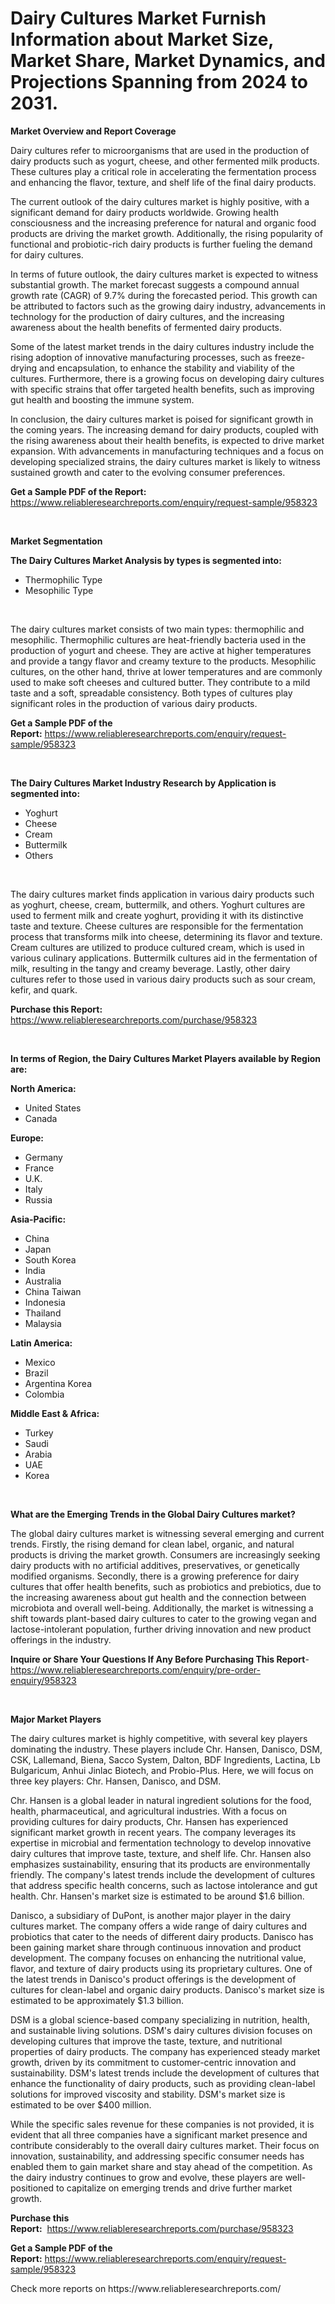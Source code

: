 <p><h1>Dairy Cultures Market Furnish Information about Market Size, Market Share, Market Dynamics, and Projections Spanning from 2024 to 2031.</h1></p><p><strong>Market Overview and Report Coverage</strong></p>
<p><p>Dairy cultures refer to microorganisms that are used in the production of dairy products such as yogurt, cheese, and other fermented milk products. These cultures play a critical role in accelerating the fermentation process and enhancing the flavor, texture, and shelf life of the final dairy products.</p><p>The current outlook of the dairy cultures market is highly positive, with a significant demand for dairy products worldwide. Growing health consciousness and the increasing preference for natural and organic food products are driving the market growth. Additionally, the rising popularity of functional and probiotic-rich dairy products is further fueling the demand for dairy cultures.</p><p>In terms of future outlook, the dairy cultures market is expected to witness substantial growth. The market forecast suggests a compound annual growth rate (CAGR) of 9.7% during the forecasted period. This growth can be attributed to factors such as the growing dairy industry, advancements in technology for the production of dairy cultures, and the increasing awareness about the health benefits of fermented dairy products.</p><p>Some of the latest market trends in the dairy cultures industry include the rising adoption of innovative manufacturing processes, such as freeze-drying and encapsulation, to enhance the stability and viability of the cultures. Furthermore, there is a growing focus on developing dairy cultures with specific strains that offer targeted health benefits, such as improving gut health and boosting the immune system.</p><p>In conclusion, the dairy cultures market is poised for significant growth in the coming years. The increasing demand for dairy products, coupled with the rising awareness about their health benefits, is expected to drive market expansion. With advancements in manufacturing techniques and a focus on developing specialized strains, the dairy cultures market is likely to witness sustained growth and cater to the evolving consumer preferences.</p></p>
<p><strong>Get a Sample PDF of the Report:</strong> <a href="https://www.reliableresearchreports.com/enquiry/request-sample/958323">https://www.reliableresearchreports.com/enquiry/request-sample/958323</a></p>
<p>&nbsp;</p>
<p><strong>Market Segmentation</strong></p>
<p><strong>The Dairy Cultures Market Analysis by types is segmented into:</strong></p>
<p><ul><li>Thermophilic Type</li><li>Mesophilic Type</li></ul></p>
<p>&nbsp;</p>
<p><p>The dairy cultures market consists of two main types: thermophilic and mesophilic. Thermophilic cultures are heat-friendly bacteria used in the production of yogurt and cheese. They are active at higher temperatures and provide a tangy flavor and creamy texture to the products. Mesophilic cultures, on the other hand, thrive at lower temperatures and are commonly used to make soft cheeses and cultured butter. They contribute to a mild taste and a soft, spreadable consistency. Both types of cultures play significant roles in the production of various dairy products.</p></p>
<p><strong>Get a Sample PDF of the Report:</strong>&nbsp;<a href="https://www.reliableresearchreports.com/enquiry/request-sample/958323">https://www.reliableresearchreports.com/enquiry/request-sample/958323</a></p>
<p>&nbsp;</p>
<p><strong>The Dairy Cultures Market Industry Research by Application is segmented into:</strong></p>
<p><ul><li>Yoghurt</li><li>Cheese</li><li>Cream</li><li>Buttermilk</li><li>Others</li></ul></p>
<p>&nbsp;</p>
<p><p>The dairy cultures market finds application in various dairy products such as yoghurt, cheese, cream, buttermilk, and others. Yoghurt cultures are used to ferment milk and create yoghurt, providing it with its distinctive taste and texture. Cheese cultures are responsible for the fermentation process that transforms milk into cheese, determining its flavor and texture. Cream cultures are utilized to produce cultured cream, which is used in various culinary applications. Buttermilk cultures aid in the fermentation of milk, resulting in the tangy and creamy beverage. Lastly, other dairy cultures refer to those used in various dairy products such as sour cream, kefir, and quark.</p></p>
<p><strong>Purchase this Report:</strong>&nbsp; <a href="https://www.reliableresearchreports.com/purchase/958323">https://www.reliableresearchreports.com/purchase/958323</a></p>
<p>&nbsp;</p>
<p><strong>In terms of Region, the Dairy Cultures Market Players available by Region are:</strong></p>
<p>
    <p> <strong> North America: </strong>
        <ul>
            <li>United States</li>
            <li>Canada</li>
        </ul>
        </p> 
    <p> <strong> Europe: </strong>
        <ul>
            <li>Germany</li>
            <li>France</li>
            <li>U.K.</li>
            <li>Italy</li>
            <li>Russia</li>
        </ul>
        </p> 
    <p> <strong> Asia-Pacific: </strong>
        <ul>
            <li>China</li>
            <li>Japan</li>
            <li>South Korea</li>
            <li>India</li>
            <li>Australia</li>
            <li>China Taiwan</li>
            <li>Indonesia</li>
            <li>Thailand</li>
            <li>Malaysia</li>
        </ul>
        </p> 
    <p> <strong> Latin America: </strong>
        <ul>
            <li>Mexico</li>
            <li>Brazil</li>
            <li>Argentina Korea</li>
            <li>Colombia</li>
        </ul>
        </p> 
    <p> <strong> Middle East & Africa: </strong>
        <ul>
            <li>Turkey</li>
            <li>Saudi</li>
            <li>Arabia</li>
            <li>UAE</li>
            <li>Korea</li>
        </ul>
    </p>
    </p>
<p>&nbsp;</p>
<p><strong>What are the Emerging Trends in the Global Dairy Cultures market?</strong></p>
<p><p>The global dairy cultures market is witnessing several emerging and current trends. Firstly, the rising demand for clean label, organic, and natural products is driving the market growth. Consumers are increasingly seeking dairy products with no artificial additives, preservatives, or genetically modified organisms. Secondly, there is a growing preference for dairy cultures that offer health benefits, such as probiotics and prebiotics, due to the increasing awareness about gut health and the connection between microbiota and overall well-being. Additionally, the market is witnessing a shift towards plant-based dairy cultures to cater to the growing vegan and lactose-intolerant population, further driving innovation and new product offerings in the industry.</p></p>
<p><strong>Inquire or Share Your Questions If Any Before Purchasing This Report</strong>- <a href="https://www.reliableresearchreports.com/enquiry/pre-order-enquiry/958323">https://www.reliableresearchreports.com/enquiry/pre-order-enquiry/958323</a></p>
<p>&nbsp;</p>
<p><strong>Major Market Players</strong></p>
<p><p>The dairy cultures market is highly competitive, with several key players dominating the industry. These players include Chr. Hansen, Danisco, DSM, CSK, Lallemand, Biena, Sacco System, Dalton, BDF Ingredients, Lactina, Lb Bulgaricum, Anhui Jinlac Biotech, and Probio-Plus. Here, we will focus on three key players: Chr. Hansen, Danisco, and DSM.</p><p>Chr. Hansen is a global leader in natural ingredient solutions for the food, health, pharmaceutical, and agricultural industries. With a focus on providing cultures for dairy products, Chr. Hansen has experienced significant market growth in recent years. The company leverages its expertise in microbial and fermentation technology to develop innovative dairy cultures that improve taste, texture, and shelf life. Chr. Hansen also emphasizes sustainability, ensuring that its products are environmentally friendly. The company's latest trends include the development of cultures that address specific health concerns, such as lactose intolerance and gut health. Chr. Hansen's market size is estimated to be around $1.6 billion.</p><p>Danisco, a subsidiary of DuPont, is another major player in the dairy cultures market. The company offers a wide range of dairy cultures and probiotics that cater to the needs of different dairy products. Danisco has been gaining market share through continuous innovation and product development. The company focuses on enhancing the nutritional value, flavor, and texture of dairy products using its proprietary cultures. One of the latest trends in Danisco's product offerings is the development of cultures for clean-label and organic dairy products. Danisco's market size is estimated to be approximately $1.3 billion.</p><p>DSM is a global science-based company specializing in nutrition, health, and sustainable living solutions. DSM's dairy cultures division focuses on developing cultures that improve the taste, texture, and nutritional properties of dairy products. The company has experienced steady market growth, driven by its commitment to customer-centric innovation and sustainability. DSM's latest trends include the development of cultures that enhance the functionality of dairy products, such as providing clean-label solutions for improved viscosity and stability. DSM's market size is estimated to be over $400 million.</p><p>While the specific sales revenue for these companies is not provided, it is evident that all three companies have a significant market presence and contribute considerably to the overall dairy cultures market. Their focus on innovation, sustainability, and addressing specific consumer needs has enabled them to gain market share and stay ahead of the competition. As the dairy industry continues to grow and evolve, these players are well-positioned to capitalize on emerging trends and drive further market growth.</p></p>
<p><strong>Purchase this Report:</strong>&nbsp;&nbsp;<a href="https://www.reliableresearchreports.com/purchase/958323">https://www.reliableresearchreports.com/purchase/958323</a></p>
<p></p>
<p><strong>Get a Sample PDF of the Report:</strong>&nbsp;<a href="https://www.reliableresearchreports.com/enquiry/request-sample/958323">https://www.reliableresearchreports.com/enquiry/request-sample/958323</a></p>
<p>Check more reports on https://www.reliableresearchreports.com/</p>